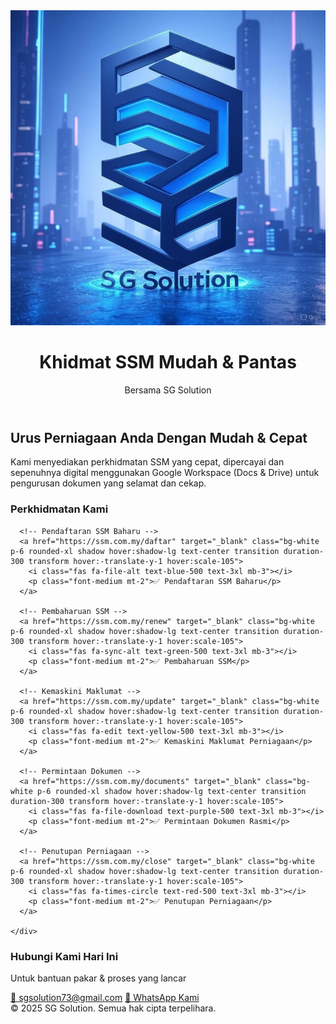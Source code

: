 <html lang="ms">
<head>
  <meta charset="UTF-8" />
  <meta name="viewport" content="width=device-width, initial-scale=1.0" />
  <title>Khidmat SSM Mudah & Pantas | SG Solution</title>
  <link href="https://cdn.jsdelivr.net/npm/tailwindcss@2.2.19/dist/tailwind.min.css" rel="stylesheet">
</head>
<body class="bg-gray-100 text-gray-800">

  <!-- Header with Logo -->
  <header class="bg-blue-900 text-white py-6">
    <div class="container mx-auto flex flex-col items-center">
      <img src="logo.jpeg" alt="SG Solution Logo" class="w-40 h-40 mb-4 rounded-full border-4 border-white shadow-lg">
      <h1 class="text-3xl font-bold">Khidmat SSM Mudah & Pantas</h1>
      <p class="text-lg mt-2">Bersama SG Solution</p>
    </div>
  </header>

  <!-- Hero Section -->
  <section class="py-10 text-center bg-white">
    <div class="container mx-auto">
      <h2 class="text-2xl font-semibold mb-4">Urus Perniagaan Anda Dengan Mudah & Cepat</h2>
      <p class="text-gray-600 max-w-xl mx-auto">
        Kami menyediakan perkhidmatan SSM yang cepat, dipercayai dan sepenuhnya digital menggunakan Google Workspace (Docs & Drive) untuk pengurusan dokumen yang selamat dan cekap.
      </p>
    </div>
  </section>

 <!-- Include Font Awesome in your <head> if not already added -->
<link rel="stylesheet" href="https://cdnjs.cloudflare.com/ajax/libs/font-awesome/6.4.0/css/all.min.css">

<section class="py-10 bg-gray-100">
  <div class="container mx-auto px-4">
    <h3 class="text-2xl font-bold text-center mb-8">Perkhidmatan Kami</h3>
    <div class="grid grid-cols-1 md:grid-cols-2 lg:grid-cols-3 gap-6">

      <!-- Pendaftaran SSM Baharu -->
      <a href="https://ssm.com.my/daftar" target="_blank" class="bg-white p-6 rounded-xl shadow hover:shadow-lg text-center transition duration-300 transform hover:-translate-y-1 hover:scale-105">
        <i class="fas fa-file-alt text-blue-500 text-3xl mb-3"></i>
        <p class="font-medium mt-2">✅ Pendaftaran SSM Baharu</p>
      </a>

      <!-- Pembaharuan SSM -->
      <a href="https://ssm.com.my/renew" target="_blank" class="bg-white p-6 rounded-xl shadow hover:shadow-lg text-center transition duration-300 transform hover:-translate-y-1 hover:scale-105">
        <i class="fas fa-sync-alt text-green-500 text-3xl mb-3"></i>
        <p class="font-medium mt-2">✅ Pembaharuan SSM</p>
      </a>

      <!-- Kemaskini Maklumat -->
      <a href="https://ssm.com.my/update" target="_blank" class="bg-white p-6 rounded-xl shadow hover:shadow-lg text-center transition duration-300 transform hover:-translate-y-1 hover:scale-105">
        <i class="fas fa-edit text-yellow-500 text-3xl mb-3"></i>
        <p class="font-medium mt-2">✅ Kemaskini Maklumat Perniagaan</p>
      </a>

      <!-- Permintaan Dokumen -->
      <a href="https://ssm.com.my/documents" target="_blank" class="bg-white p-6 rounded-xl shadow hover:shadow-lg text-center transition duration-300 transform hover:-translate-y-1 hover:scale-105">
        <i class="fas fa-file-download text-purple-500 text-3xl mb-3"></i>
        <p class="font-medium mt-2">✅ Permintaan Dokumen Rasmi</p>
      </a>

      <!-- Penutupan Perniagaan -->
      <a href="https://ssm.com.my/close" target="_blank" class="bg-white p-6 rounded-xl shadow hover:shadow-lg text-center transition duration-300 transform hover:-translate-y-1 hover:scale-105">
        <i class="fas fa-times-circle text-red-500 text-3xl mb-3"></i>
        <p class="font-medium mt-2">✅ Penutupan Perniagaan</p>
      </a>

    </div>
  </div>
</section>


  <!-- Contact & WhatsApp -->
  <section class="py-10 bg-blue-900 text-white text-center">
    <div class="container mx-auto">
      <h3 class="text-xl font-bold mb-4">Hubungi Kami Hari Ini</h3>
      <p class="text-lg mb-4">Untuk bantuan pakar & proses yang lancar</p>
      <a href="mailto:sgsolution73@gmail.com" class="block text-lg underline mb-2">📧 sgsolution73@gmail.com</a>
      <a href="https://wa.me/60173239181" class="inline-block bg-green-500 text-white px-6 py-2 rounded font-semibold shadow hover:bg-green-600">
        💬 WhatsApp Kami
      </a>
    </div>
  </section>

  <!-- Footer -->
  <footer class="py-4 bg-gray-800 text-center text-white text-sm">
    &copy; 2025 SG Solution. Semua hak cipta terpelihara.
  </footer>

</body>
</html>
